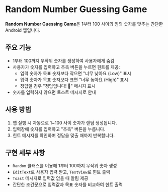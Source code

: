 # Random Number Guessing Game

**Random Number Guessing Game**은 1부터 100 사이의 임의 숫자를 맞추는 간단한 Android 앱입니다.

## 주요 기능

- 1부터 100까지 무작위 숫자를 생성하여 사용자에게 숨김
- 사용자가 숫자를 입력하고 추측 버튼을 누르면 힌트를 제공:
  - 입력 숫자가 목표 숫자보다 작으면 "너무 낮아요 (Low)" 표시
  - 입력 숫자가 목표 숫자보다 크면 "너무 높아요 (High)" 표시
  - 정답일 경우 "정답입니다! 🎉" 메시지 표시
- 숫자를 입력하지 않으면 토스트 메시지로 안내

## 사용 방법

1. 앱 실행 시 자동으로 1~100 사이 숫자가 랜덤 생성됩니다.
2. 입력창에 숫자를 입력하고 "추측" 버튼을 누릅니다.
3. 힌트 메시지를 확인하며 정답을 맞출 때까지 반복합니다.

## 구현 세부 사항

- `Random` 클래스를 이용해 1부터 100까지 무작위 숫자 생성
- `EditText`로 사용자 입력 받고, `TextView`로 힌트 출력
- `Toast` 메시지로 입력값 없을 때 알림 제공
- 간단한 조건문으로 입력값과 목표 숫자를 비교하여 힌트 출력

